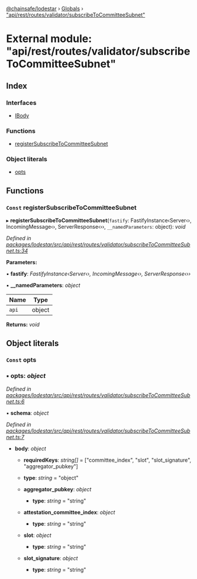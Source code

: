 [@chainsafe/lodestar](../README.md) › [Globals](../globals.md) › ["api/rest/routes/validator/subscribeToCommitteeSubnet"](_api_rest_routes_validator_subscribetocommitteesubnet_.md)

# External module: "api/rest/routes/validator/subscribeToCommitteeSubnet"

## Index

### Interfaces

* [IBody](../interfaces/_api_rest_routes_validator_subscribetocommitteesubnet_.ibody.md)

### Functions

* [registerSubscribeToCommitteeSubnet](_api_rest_routes_validator_subscribetocommitteesubnet_.md#const-registersubscribetocommitteesubnet)

### Object literals

* [opts](_api_rest_routes_validator_subscribetocommitteesubnet_.md#const-opts)

## Functions

### `Const` registerSubscribeToCommitteeSubnet

▸ **registerSubscribeToCommitteeSubnet**(`fastify`: FastifyInstance‹Server‹›, IncomingMessage‹›, ServerResponse‹››, `__namedParameters`: object): *void*

*Defined in [packages/lodestar/src/api/rest/routes/validator/subscribeToCommitteeSubnet.ts:34](https://github.com/ChainSafe/lodestar/blob/905cc824b/packages/lodestar/src/api/rest/routes/validator/subscribeToCommitteeSubnet.ts#L34)*

**Parameters:**

▪ **fastify**: *FastifyInstance‹Server‹›, IncomingMessage‹›, ServerResponse‹››*

▪ **__namedParameters**: *object*

Name | Type |
------ | ------ |
`api` | object |

**Returns:** *void*

## Object literals

### `Const` opts

### ▪ **opts**: *object*

*Defined in [packages/lodestar/src/api/rest/routes/validator/subscribeToCommitteeSubnet.ts:6](https://github.com/ChainSafe/lodestar/blob/905cc824b/packages/lodestar/src/api/rest/routes/validator/subscribeToCommitteeSubnet.ts#L6)*

▪ **schema**: *object*

*Defined in [packages/lodestar/src/api/rest/routes/validator/subscribeToCommitteeSubnet.ts:7](https://github.com/ChainSafe/lodestar/blob/905cc824b/packages/lodestar/src/api/rest/routes/validator/subscribeToCommitteeSubnet.ts#L7)*

* **body**: *object*

  * **requiredKeys**: *string[]* = ["committee_index", "slot", "slot_signature", "aggregator_pubkey"]

  * **type**: *string* = "object"

  * **aggregator_pubkey**: *object*

    * **type**: *string* = "string"

  * **attestation_committee_index**: *object*

    * **type**: *string* = "string"

  * **slot**: *object*

    * **type**: *string* = "string"

  * **slot_signature**: *object*

    * **type**: *string* = "string"
